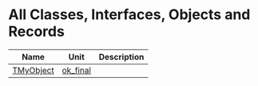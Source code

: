 # All Classes, Interfaces, Objects and Records


| Name | Unit | Description |
|---|---|---|
| [TMyObject](ok_final.TMyObject.md) | [ok_final](ok_final.md) |   |
